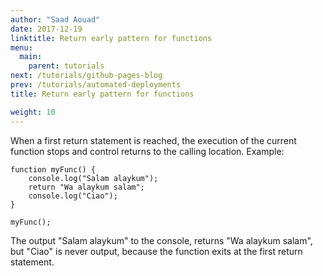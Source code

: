 ```yaml
---
author: "Saad Aouad"
date: 2017-12-19
linktitle: Return early pattern for functions
menu:
  main:
    parent: tutorials
next: /tutorials/github-pages-blog
prev: /tutorials/automated-deployments
title: Return early pattern for functions

weight: 10
---
```


When a first return statement is reached, the execution of the current function stops and control returns to the calling location. Example:

```
function myFunc() {
    console.log("Salam alaykum");
    return "Wa alaykum salam";
    console.log("Ciao");
}

myFunc();
```

The output "Salam alaykum" to the console, returns "Wa alaykum salam", but "Ciao" is never output, because the function exits at the first return statement.

